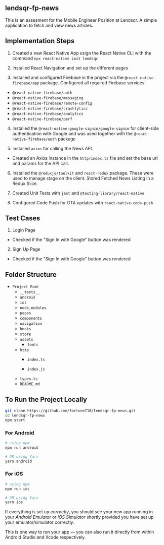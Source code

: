 ## lendsqr-fp-news
This is an assesment for the Mobile Engineer Position at Lendsqr. A simple application to fetch and view news articles.


## Implementation Steps
1. Created a new React Native App usign the React Native CLI with the command `npx react-native init lendsqr`

2. Installed React Navigation and set up the different pages

3. Installed and configured Firebase in the project via the `@react-native-firebase/app` package. Configured all required Firebase services: 
- `@react-native-firebase/auth`  
- `@react-native-firebase/messaging`
- `@react-native-firebase/remote-config`
- `@react-native-firebase/crashlytics`
- `@react-native-firebase/analytics`
- `@react-native-firebase/perf`

4. Installed the `@react-native-google-signin/google-signin` for client-side authentication with Google and was used together with the `@react-native-firebase/auth` package

5. Installed `axios` for calling the News API.
- Created an Axios Instance in the `http/index.ts` file and set the base url and params for the API call.

6. Installed the `@reduxjs/toolkit` and `react-redux` package. These were used to manage stage on the client. Stored Fetched News Listing in a Redux Slice.

7. Created Unit Tests with `jest` and `@testing-library/react-native`

8. Configured Code Push for OTA updates with `react-native-code-push`

## Test Cases
1. Login Page
- Checked if the "Sign In with Google" button was rendered

2. Sign Up Page
- Checked if the "Sign In with Google" button was rendered

## Folder Structure

- `Project Root`
  - `__tests__`
  - `android`
  - `ios`
  - `node_modules`
  - `pages`
  - `components`
  - `navigation`
  - `hooks`
  - `store`
  - `assets`
    - `fonts`
  - `http`
    - `index.ts`


    - `index.js`
  - `types.ts`
  - `README.md`


## To Run the Project Locally
```bash
git clone https://github.com/fortune710/lendsqr-fp-news.git
cd lendsqr-fp-news
npm start
```

### For Android

```bash
# using npm
npm run android

# OR using Yarn
yarn android
```

### For iOS

```bash
# using npm
npm run ios

# OR using Yarn
yarn ios
```

If everything is set up _correctly_, you should see your new app running in your _Android Emulator_ or _iOS Simulator_ shortly provided you have set up your emulator/simulator correctly.

This is one way to run your app — you can also run it directly from within Android Studio and Xcode respectively.
